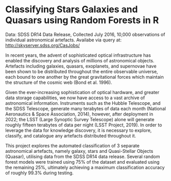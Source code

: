 # Classifying Stars Galaxies and Quasars using Random Forests in R

Data: SDSS DR14 Data Release, Collected July 2016, 10,000 observations of individual astronomical artefacts.
Availabe via query at: http://skyserver.sdss.org/CasJobs/

In recent years, the advent of sophisticated optical infrastructure has enabled the discovery and analysis of millions of astronomical objects. Artefacts including galaxies, quasars, exoplanets, and supernovae have been shown to be distributed throughout the entire observable universe, each bound to one another by the great gravitational forces which maintain the structure of the cosmic web (Bond et al. 1996).

  Given the ever-increasing sophistication of optical hardware, and greater data storage capabilities, we now have access to a vast archive of astronomical information. Instruments such as the Hubble Telescope, and the SDSS Telescope, generate many terabytes of data each month (National Aeronautics & Space Association, 2014), however, after deployment in 2022; the LSST (Large Synoptic Survey Telescope) alone will generate roughly fifteen terabytes of data per night (LSST Project, 2019). In order to leverage the data for knowledge discovery, it is necessary to explore, classify, and catalogue any artefacts distributed throughout it.

This project explores the automated classification of 3 separate astronomical artefacts, namely galaxy, stars and Quasi-Stellar Objects (Quasar), utilising data from the SDSS DR14 data release. Several random forest models were trained using 75% of the dataset and evaluated using the remaining 25%, ultimately achieving a maximum classification accuracy of roughly 99.3% during testing.

